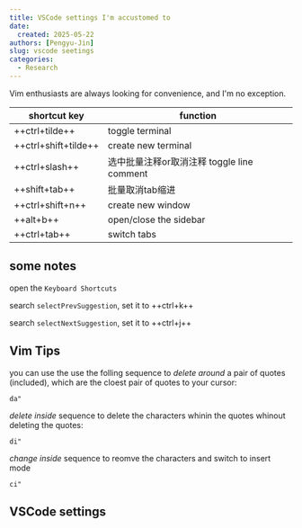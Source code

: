 ```yaml
---
title: VSCode settings I'm accustomed to 
date: 
  created: 2025-05-22
authors: [Pengyu-Jin]
slug: vscode seetings
categories:
  - Research
---
```


Vim enthusiasts are always looking for convenience, and I'm no exception.

<!-- more -->

| shortcut key | function |
| ----------- | --------- |
| ++ctrl+tilde++ | toggle terminal |
| ++ctrl+shift+tilde++ | create new terminal |
| ++ctrl+slash++| 选中批量注释or取消注释 toggle line comment  |
| ++shift+tab++ | 批量取消tab缩进  |
| ++ctrl+shift+n++ | create new window|
| ++alt+b++   | open/close the sidebar|
| ++ctrl+tab++ | switch tabs |



## some notes

open the `Keyboard Shortcuts`

search `selectPrevSuggestion`, set it to ++ctrl+k++

search `selectNextSuggestion`, set it to ++ctrl+j++

## Vim Tips

you can use the use the folling sequence to *delete around* a pair of quotes (included), which are the cloest pair of quotes to your cursor:
```
da"
```
*delete inside* sequence to delete the characters whinin the quotes whinout deleting the quotes:
```
di"
```
*change inside* sequence to reomve the characters and switch to insert mode
```
ci"
```

## VSCode settings
